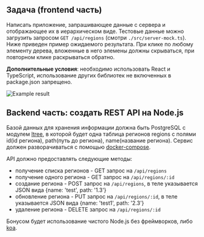 ## Задача (frontend часть)

Написать приложение, запрашивающее данные с сервера и отображающее их в иерархическом виде. Тестовые данные можно загрузить запросом `GET /api/regions` (смотри `./src/server-mock.ts`). Ниже приведен пример ожидаемого результата. При клике по любому элементу дерева, вложенные в него элемены должны скрываться, при повторном клике раскрываться обратно.

**Дополнительные условия**: необходимо использовать React и TypeScript, использование других библиотек не включенных в package.json запрещено.

![Example result](example.png)

## Backend часть: создать REST API на Node.js

Базой данных для хранения информации должна быть PostgreSQL с модулем [ltree](https://postgrespro.ru/docs/postgrespro/12/ltree),
в которой будет одна таблица регионов regions с полями id(id региона), path(путь до региона), name(название региона).
Сервис должен разворачиваться с помощью [docker-compose](https://docs.docker.com/compose/).

API должно предоставлять следующие методы:

- получение списка регионов - GET запрос на `/api/regions`
- получение одного региона - GET запрос на `/api/regions/:id`
- создание региона - POST запрос на `/api/regions`, в теле указывается JSON вида {name: 'test', path: '1.3'}
- обновление региона - PUT запрос на `/api/regions/:id`, в теле указывается JSON вида {name: 'test1', path: '2.3'}
- удаление региона - DELETE запрос на `/api/regions/:id`

Бонусом будет использование чистого Node.js без фреймворков, либо [koa](https://koajs.com/).
